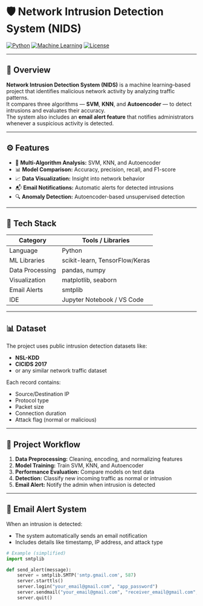  # 🛡️ Network Intrusion Detection System (NIDS)

[![Python](https://img.shields.io/badge/Python-3.10+-blue.svg)](https://www.python.org/)
[![Machine Learning](https://img.shields.io/badge/Machine%20Learning-SVM%2C%20KNN%2C%20Autoencoder-orange.svg)]()
[![License](https://img.shields.io/badge/License-MIT-green.svg)](LICENSE)

---

## 📖 Overview
**Network Intrusion Detection System (NIDS)** is a machine learning–based project that identifies malicious network activity by analyzing traffic patterns.  
It compares three algorithms — **SVM**, **KNN**, and **Autoencoder** — to detect intrusions and evaluates their accuracy.  
The system also includes an **email alert feature** that notifies administrators whenever a suspicious activity is detected.

---

## ⚙️ Features
- 🧠 **Multi-Algorithm Analysis:** SVM, KNN, and Autoencoder
- 📊 **Model Comparison:** Accuracy, precision, recall, and F1-score
- 📈 **Data Visualization:** Insight into network behavior
- 📬 **Email Notifications:** Automatic alerts for detected intrusions
- 🔍 **Anomaly Detection:** Autoencoder-based unsupervised detection

---

## 🧩 Tech Stack
| Category | Tools / Libraries |
|-----------|------------------|
| Language | Python |
| ML Libraries | scikit-learn, TensorFlow/Keras |
| Data Processing | pandas, numpy |
| Visualization | matplotlib, seaborn |
| Email Alerts | smtplib |
| IDE | Jupyter Notebook / VS Code |

---

## 📊 Dataset
The project uses public intrusion detection datasets like:
- **NSL-KDD**
- **CICIDS 2017**
- or any similar network traffic dataset

Each record contains:
- Source/Destination IP
- Protocol type
- Packet size
- Connection duration
- Attack flag (normal or malicious)

---

## 🚀 Project Workflow
1. **Data Preprocessing:** Cleaning, encoding, and normalizing features  
2. **Model Training:** Train SVM, KNN, and Autoencoder  
3. **Performance Evaluation:** Compare models on test data  
4. **Detection:** Classify new incoming traffic as normal or intrusion  
5. **Email Alert:** Notify the admin when intrusion is detected  

---

## 📧 Email Alert System
When an intrusion is detected:
- The system automatically sends an email notification  
- Includes details like timestamp, IP address, and attack type  

```python
# Example (simplified)
import smtplib

def send_alert(message):
    server = smtplib.SMTP('smtp.gmail.com', 587)
    server.starttls()
    server.login("your_email@gmail.com", "app_password")
    server.sendmail("your_email@gmail.com", "receiver_email@gmail.com", message)
    server.quit()

